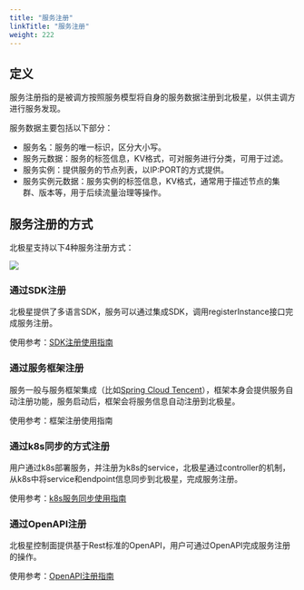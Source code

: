 ```yaml
---
title: "服务注册"
linkTitle: "服务注册"
weight: 222
---
```


## 定义

服务注册指的是被调方按照服务模型将自身的服务数据注册到北极星，以供主调方进行服务发现。

服务数据主要包括以下部分：

- 服务名：服务的唯一标识，区分大小写。
- 服务元数据：服务的标签信息，KV格式，可对服务进行分类，可用于过滤。
- 服务实例：提供服务的节点列表，以IP:PORT的方式提供。
- 服务实例元数据：服务实例的标签信息，KV格式，通常用于描述节点的集群、版本等，用于后续流量治理等操作。

## 服务注册的方式

北极星支持以下4种服务注册方式：

![](../图片/服务注册/注册方式.png)

### 通过SDK注册

北极星提供了多语言SDK，服务可以通过集成SDK，调用registerInstance接口完成服务注册。

使用参考：[SDK注册使用指南](https://polarismesh.cn/zh/doc/%E4%BD%BF%E7%94%A8%E6%8C%87%E5%8D%97/%E6%9C%8D%E5%8A%A1%E6%B3%A8%E5%86%8C/%E4%BD%BF%E7%94%A8SDK.html#%E4%BD%BF%E7%94%A8sdk)

### 通过服务框架注册

服务一般与服务框架集成（比如[Spring Cloud Tencent](https://github.com/Tencent/spring-cloud-tencent)），框架本身会提供服务自动注册功能，服务启动后，框架会将服务信息自动注册到北极星。

使用参考：框架注册使用指南

### 通过k8s同步的方式注册

用户通过k8s部署服务，并注册为k8s的service，北极星通过controller的机制，从k8s中将service和endpoint信息同步到北极星，完成服务注册。

使用参考：[k8s服务同步使用指南](https://polarismesh.cn/zh/doc/%E4%BD%BF%E7%94%A8%E6%8C%87%E5%8D%97/%E6%9C%8D%E5%8A%A1%E6%B3%A8%E5%86%8C/%E4%BD%BF%E7%94%A8k8s%E6%9C%8D%E5%8A%A1%E5%90%8C%E6%AD%A5.html#%E4%BD%BF%E7%94%A8k8s%E6%9C%8D%E5%8A%A1%E5%90%8C%E6%AD%A5)

### 通过OpenAPI注册

北极星控制面提供基于Rest标准的OpenAPI，用户可通过OpenAPI完成服务注册的操作。

使用参考：[OpenAPI注册指南](https://polarismesh.cn/zh/doc/%E4%BD%BF%E7%94%A8%E6%8C%87%E5%8D%97/%E6%9C%8D%E5%8A%A1%E6%B3%A8%E5%86%8C/%E4%BD%BF%E7%94%A8REST%E6%8E%A5%E5%8F%A3.html#%E4%BD%BF%E7%94%A8rest%E6%8E%A5%E5%8F%A3)

